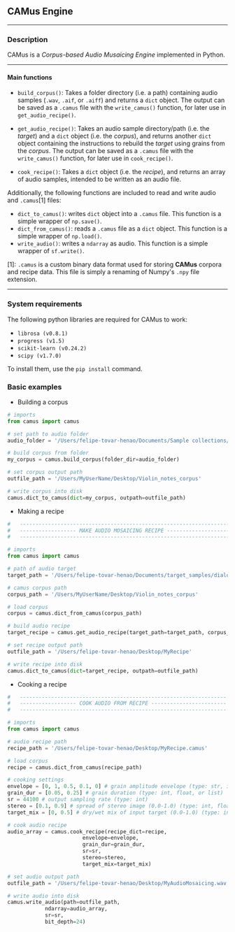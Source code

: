 ## **CAMus Engine**

---

### **Description**

CAMus is a _Corpus-based Audio Musaicing Engine_ implemented in Python.

---

#### **Main functions**

- `build_corpus()`: Takes a folder directory (i.e. a path) containing audio samples (`.wav`, `.aif`, or `.aiff`) and returns a `dict` object. The output can be saved as a `.camus` file with the `write_camus()` function, for later use in `get_audio_recipe()`.

- `get_audio_recipe()`: Takes an audio sample directory/path (i.e. the _target_) and a `dict` object (i.e. the _corpus_), and returns another `dict` object containing the instructions to rebuild the _target_ using grains from the _corpus_. The output can be saved as a `.camus` file with the `write_camus()` function, for later use in `cook_recipe()`.

- `cook_recipe()`: Takes a `dict` object (i.e. the _recipe_), and returns an array of audio samples, intended to be written as an audio file.

Additionally, the following functions are included to read and write audio and `.camus`[1] files:

- `dict_to_camus()`: writes `dict` object into a `.camus` file. This function is a simple wrapper of `np.save()`.
- `dict_from_camus()`: reads a `.camus` file as a `dict` object. This function is a simple wrapper of `np.load()`.
- `write_audio()`: writes a `ndarray` as audio. This function is a simple wrapper of `sf.write()`.

[1]: `.camus` is a custom binary data format used for storing **CAMus** corpora and recipe data. This file is simply a renaming of Numpy's `.npy` file extension.

---

### System requirements

The following python libraries are required for CAMus to work:

- `librosa (v0.8.1)`
- `progress (v1.5)`
- `scikit-learn (v0.24.2)`
- `scipy (v1.7.0)`

To install them, use the `pip install` command.

### Basic examples

- Building a corpus

```python
# imports
from camus import camus

# set path to audio folder
audio_folder = '/Users/felipe-tovar-henao/Documents/Sample collections/Violin_notes'

# build corpus from folder
my_corpus = camus.build_corpus(folder_dir=audio_folder)

# set corpus output path
outfile_path = '/Users/MyUserName/Desktop/Violin_notes_corpus'

# write corpus into disk
camus.dict_to_camus(dict=my_corpus, outpath=outfile_path)
```

- Making a recipe

```python
#   ----------------------------------------------------------------------
#   ------------------ MAKE AUDIO MOSAICING RECIPE -----------------------
#   ----------------------------------------------------------------------

# imports
from camus import camus

# path of audio target
target_path = '/Users/felipe-tovar-henao/Documents/target_samples/dialogo_44.1Hz.wav'

# camus corpus path
corpus_path = '/Users/MyUserName/Desktop/Violin_notes_corpus'

# load corpus
corpus = camus.dict_from_camus(corpus_path)

# build audio recipe
target_recipe = camus.get_audio_recipe(target_path=target_path, corpus_dict=corpus)

# set recipe output path
outfile_path = '/Users/felipe-tovar-henao/Desktop/MyRecipe'

# write recipe into disk
camus.dict_to_camus(dict=target_recipe, outpath=outfile_path)
```

- Cooking a recipe

```python
#   ------------------------------------------------------------------
#   ------------------ COOK AUDIO FROM RECIPE ------------------------
#   ------------------------------------------------------------------

# imports
from camus import camus

# audio recipe path
recipe_path = '/Users/felipe-tovar-henao/Desktop/MyRecipe.camus'

# load corpus
recipe = camus.dict_from_camus(recipe_path)

# cooking settings
envelope = [0, 1, 0.5, 0.1, 0] # grain amplitude envelope (type: str, int, float or list -- if str, use scipy.signal.windows types)
grain_dur = [0.05, 0.25] # grain duration (type: int, float, or list)
sr = 44100 # output sampling rate (type: int)
stereo = [0.1, 0.9] # spread of stereo image (0.0-1.0) (type: int, float or list)
target_mix = [0, 0.5] # dry/wet mix of input target (0.0-1.0) (type: int, float, or list)

# cook audio recipe
audio_array = camus.cook_recipe(recipe_dict=recipe,
                        envelope=envelope,
                        grain_dur=grain_dur,
                        sr=sr,
                        stereo=stereo,
                        target_mix=target_mix)

# set audio output path
outfile_path = '/Users/felipe-tovar-henao/Desktop/MyAudioMosaicing.wav'

# write audio into disk
camus.write_audio(path=outfile_path,
            ndarray=audio_array,
            sr=sr,
            bit_depth=24)
```
